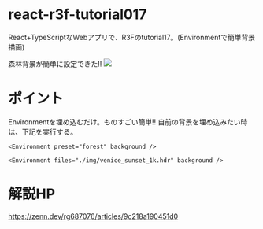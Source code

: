 # react-r3f-tutorial017
React+TypeScriptなWebアプリで、R3Fのtutorial17。(Environmentで簡単背景描画)

森林背景が簡単に設定できた!!
![](https://storage.googleapis.com/zenn-user-upload/a9233c7842dd-20231229.png)

# ポイント
Environmentを埋め込むだけ。ものすごい簡単!!
自前の背景を埋め込みたい時は、下記を実行する。

```ts:Environment
<Environment preset="forest" background />	
```

```ts:Environment
<Environment files="./img/venice_sunset_1k.hdr" background />
```

# 解説HP
https://zenn.dev/rg687076/articles/9c218a190451d0

